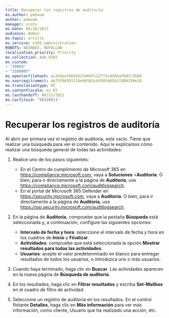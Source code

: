 ```yaml
---
title: Recuperar los registros de auditoría
ms.author: pebaum
author: pebaum
manager: scotv
ms.date: 04/16/2021
audience: Admin
ms.topic: article
ms.service: o365-administration
ROBOTS: NOINDEX, NOFOLLOW
localization_priority: Priority
ms.collection: Adm_O365
ms.custom:
- "10964"
- "3100005"
ms.openlocfilehash: ac2e5eafbb92b234697c22f73cd565af9d7c3508
ms.sourcegitcommit: ab75f66355116e995b3cb5505465b31989339e28
ms.translationtype: HT
ms.contentlocale: es-ES
ms.lasthandoff: 08/13/2021
ms.locfileid: "58329511"
---
```

# <a name="retrieve-the-audit-logs"></a>Recuperar los registros de auditoría

Al abrir por primera vez el registro de auditoría, está vacío. Tiene que realizar una búsqueda para ver el contenido. Aquí le explicamos cómo realizar una búsqueda general de todas las actividades:

1. Realice uno de los pasos siguientes:
   - En el Centro de cumplimiento de Microsoft 365 en <https://compliance.microsoft.com>, vaya a **Soluciones** \>**Auditoría**. O bien, para ir directamente a la página de **Auditoría**, use <https://compliance.microsoft.com/auditlogsearch>.
   - En el portal de Microsoft 365 Defender en <https://security.microsoft.com>, vaya a **Auditoría**. O bien, para ir directamente a la página de **Auditoría**, use <https://sip.security.microsoft.com/auditlogsearch>.

2. En la página de **Auditoría**, compruebe que la pestaña **Búsqueda** está seleccionada y, a continuación, configure las siguientes opciones:
   - **Intervalo de fecha y hora**: seleccione el intervalo de fecha y hora en los cuadros de **Inicio** y **Finalizar**.
   - **Actividades**: compruebe que está seleccionada la opción **Mostrar resultados para todas las actividades**.
   - **Usuarios**: acepte el valor predeterminado en blanco para entregar resultados de todos los usuarios, o introduzca uno o más usuarios.

3. Cuando haya terminado, haga clic en **Buscar**. Las actividades aparecen en la nueva página de **Búsqueda de auditoría**.

4. En los resultados, haga clic en **Filtrar resultados** y escriba **Set-Mailbox** en el cuadro de filtro de actividad.

5. Seleccione un registro de auditoría en los resultados. En el control flotante **Detalles**, haga clic en **Más información** para ver más información, como cliente, Usuario que ha realizado una acción, etc.
